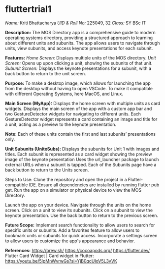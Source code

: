 # fluttertrial1

*Name:* Kriti Bhattacharya
*UID & Roll No:* 225049, 32
*Class:* SY BSc IT


**Description:**
The MOS Directory app is a comprehensive guide to modern operating systems directory, providing a structured approach to learning about different units and subunits. 
The app allows users to navigate through units, view subunits, and access keynote presentations for each subunit.

**Features:**
*Home Screen:* Displays multiple units of the MOS directory.
*Unit Screen:* Opens up upon clicking a unit, showing the subunits of that unit.
*Subunit Screen:* Displays the keynote presentations for a subunit, with a back button to return to the unit screen.

**Purpose:**
To make a desktop image, which allows for launching the app from the desktop without having to open VSCode.
To make it compatible with different Operating Systems, here MacOS, and Linux.

**Main Screen (MyApp):**
Displays the home screen with multiple units as card widgets.
Displays the main screen of the app with a custom app bar and two GestureDetector widgets for navigating to different units.
Each GestureDetector widget represents a card containing an image and title for a unit, acting as a preview to the keynote presentation.

**Note:** Each of these units contain the first and last subunits’ presentations only.

**Unit Subunits (UnitxSubs):**
Displays the subunits for Unit 1 with images and titles.
Each subunit is represented as a card widget showing the preview image of the keynote presentation
Uses the url_launcher package to launch external URLs when a subunit is tapped.
Each of the Subunits page have a back button to return to the Units screen. 

Steps to Use:
Clone the repository and open the project in a Flutter-compatible IDE.
Ensure all dependencies are installed by running flutter pub get.
Run the app on a simulator or physical device to view the MOS Directory.

Launch the app on your device.
Navigate through the units on the home screen.
Click on a unit to view its subunits.
Click on a subunit to view the keynote presentation.
Use the back button to return to the previous screen.


**Future Scope:**
Implement search functionality to allow users to search for specific units or subunits.
Add a favorites feature to allow users to bookmark units or subunits for quick access.
Incorporate a settings screen to allow users to customize the app's appearance and behavior.


**References:**
https://brew.sh/
https://cocoapods.org/
https://flutter.dev/
Flutter Card Widget | Card widget in Flutter:  https://youtu.be/5lpMnWvrwGs?si=YjB0qcUloV5L3vVK




